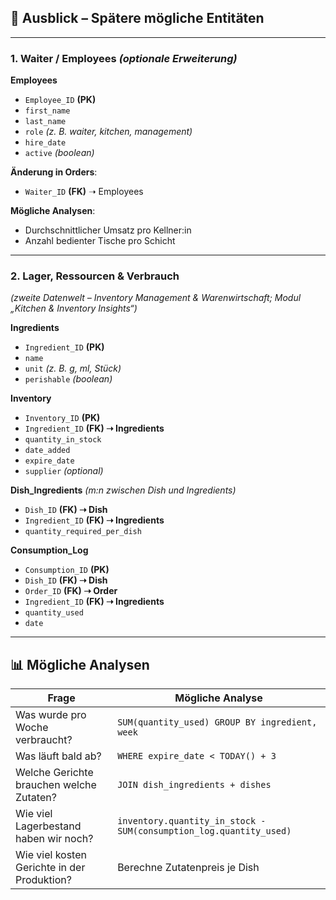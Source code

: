 ## 🔮 Ausblick – Spätere mögliche Entitäten

---

### 1. **Waiter / Employees** *(optionale Erweiterung)*

**Employees**
- `Employee_ID` **(PK)**
- `first_name`
- `last_name`
- `role` *(z. B. waiter, kitchen, management)*
- `hire_date`
- `active` *(boolean)*

**Änderung in Orders**:
- `Waiter_ID` **(FK)** ➝ Employees

**Mögliche Analysen**:
- Durchschnittlicher Umsatz pro Kellner:in  
- Anzahl bedienter Tische pro Schicht  

---

### 2. **Lager, Ressourcen & Verbrauch**  
*(zweite Datenwelt – Inventory Management & Warenwirtschaft; Modul „Kitchen & Inventory Insights“)*

**Ingredients**
- `Ingredient_ID` **(PK)**
- `name`
- `unit` *(z. B. g, ml, Stück)*
- `perishable` *(boolean)*

**Inventory**
- `Inventory_ID` **(PK)**
- `Ingredient_ID` **(FK) ➝ Ingredients**
- `quantity_in_stock`
- `date_added`
- `expire_date`
- `supplier` *(optional)*

**Dish_Ingredients** *(m:n zwischen Dish und Ingredients)*
- `Dish_ID` **(FK) ➝ Dish**
- `Ingredient_ID` **(FK) ➝ Ingredients**
- `quantity_required_per_dish`

**Consumption_Log**
- `Consumption_ID` **(PK)**
- `Dish_ID` **(FK) ➝ Dish**
- `Order_ID` **(FK) ➝ Order**
- `Ingredient_ID` **(FK) ➝ Ingredients**
- `quantity_used`
- `date`

---

## 📊 Mögliche Analysen

| Frage | Mögliche Analyse |
|-------|------------------|
| Was wurde pro Woche verbraucht? | `SUM(quantity_used) GROUP BY ingredient, week` |
| Was läuft bald ab? | `WHERE expire_date < TODAY() + 3` |
| Welche Gerichte brauchen welche Zutaten? | `JOIN dish_ingredients + dishes` |
| Wie viel Lagerbestand haben wir noch? | `inventory.quantity_in_stock - SUM(consumption_log.quantity_used)` |
| Wie viel kosten Gerichte in der Produktion? | Berechne Zutatenpreis je Dish |
